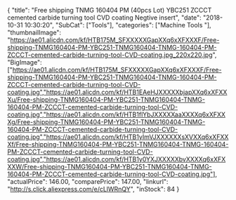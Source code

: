 {
	"title": "Free shipping TNMG 160404 PM (40pcs Lot) YBC251 ZCCCT cemented carbide turning tool CVD coating Negtive insert",
	"date": "2018-10-31 10:30:20",
	"SubCat": ["Tools"],
	"categories": ["Machine Tools "],
	"thumbnailImage": "https://ae01.alicdn.com/kf/HTB175M_SFXXXXXGapXXq6xXFXXXF/Free-shipping-TNMG160404-PM-YBC251-TNMG160404-TNMG-160404-PM-ZCCCT-cemented-carbide-turning-tool-CVD-coating.jpg_220x220.jpg",
	"BigImage": ["https://ae01.alicdn.com/kf/HTB175M_SFXXXXXGapXXq6xXFXXXF/Free-shipping-TNMG160404-PM-YBC251-TNMG160404-TNMG-160404-PM-ZCCCT-cemented-carbide-turning-tool-CVD-coating.jpg","https://ae01.alicdn.com/kf/HTB1EAeHJXXXXXbjapXXq6xXFXXXu/Free-shipping-TNMG160404-PM-YBC251-TNMG160404-TNMG-160404-PM-ZCCCT-cemented-carbide-turning-tool-CVD-coating.jpg","https://ae01.alicdn.com/kf/HTB1flYbJXXXXXaaXXXXq6xXFXXXg/Free-shipping-TNMG160404-PM-YBC251-TNMG160404-TNMG-160404-PM-ZCCCT-cemented-carbide-turning-tool-CVD-coating.jpg","https://ae01.alicdn.com/kf/HTB1yImVJXXXXXXsXVXXq6xXFXXXf/Free-shipping-TNMG160404-PM-YBC251-TNMG160404-TNMG-160404-PM-ZCCCT-cemented-carbide-turning-tool-CVD-coating.jpg","https://ae01.alicdn.com/kf/HTB1y0YXJXXXXXbvXXXXq6xXFXXXW/Free-shipping-TNMG160404-PM-YBC251-TNMG160404-TNMG-160404-PM-ZCCCT-cemented-carbide-turning-tool-CVD-coating.jpg"],
	"actualPrice": 146.00,
	"comparePrice": 147.00,
	"linkurl": "http://s.click.aliexpress.com/e/cLlWRnQY",
	"inStock": 84
}
